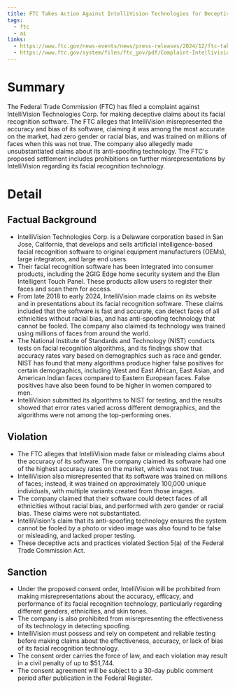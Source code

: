 ```yaml
---
title: FTC Takes Action Against IntelliVision Technologies for Deceptive Claims About its Facial Recognition Software
tags:
  - ftc
  - ai
links:
  - https://www.ftc.gov/news-events/news/press-releases/2024/12/ftc-takes-action-against-intellivision-technologies-deceptive-claims-about-its-facial-recognition
  - https://www.ftc.gov/system/files/ftc_gov/pdf/Complaint-IntellivisionTechCorp.pdf
---
```

# Summary

The Federal Trade Commission (FTC) has filed a complaint against IntelliVision Technologies Corp. for making deceptive claims about its facial recognition software. The FTC alleges that IntelliVision misrepresented the accuracy and bias of its software, claiming it was among the most accurate on the market, had zero gender or racial bias, and was trained on millions of faces when this was not true. The company also allegedly made unsubstantiated claims about its anti-spoofing technology. The FTC's proposed settlement includes prohibitions on further misrepresentations by IntelliVision regarding its facial recognition technology.

# Detail

## Factual Background

- IntelliVision Technologies Corp. is a Delaware corporation based in San Jose, California, that develops and sells artificial intelligence-based facial recognition software to original equipment manufacturers (OEMs), large integrators, and large end users.
- Their facial recognition software has been integrated into consumer products, including the 2GIG Edge home security system and the Elan Intelligent Touch Panel. These products allow users to register their faces and scan them for access.
- From late 2018 to early 2024, IntelliVision made claims on its website and in presentations about its facial recognition software. These claims included that the software is fast and accurate, can detect faces of all ethnicities without racial bias, and has anti-spoofing technology that cannot be fooled. The company also claimed its technology was trained using millions of faces from around the world.
- The National Institute of Standards and Technology (NIST) conducts tests on facial recognition algorithms, and its findings show that accuracy rates vary based on demographics such as race and gender. NIST has found that many algorithms produce higher false positives for certain demographics, including West and East African, East Asian, and American Indian faces compared to Eastern European faces. False positives have also been found to be higher in women compared to men.
- IntelliVision submitted its algorithms to NIST for testing, and the results showed that error rates varied across different demographics, and the algorithms were not among the top-performing ones.

## Violation

- The FTC alleges that IntelliVision made false or misleading claims about the accuracy of its software. The company claimed its software had one of the highest accuracy rates on the market, which was not true.
- IntelliVision also misrepresented that its software was trained on millions of faces; instead, it was trained on approximately 100,000 unique individuals, with multiple variants created from those images.
- The company claimed that their software could detect faces of all ethnicities without racial bias, and performed with zero gender or racial bias. These claims were not substantiated.
- IntelliVision's claim that its anti-spoofing technology ensures the system cannot be fooled by a photo or video image was also found to be false or misleading, and lacked proper testing.
- These deceptive acts and practices violated Section 5(a) of the Federal Trade Commission Act.

## Sanction

- Under the proposed consent order, IntelliVision will be prohibited from making misrepresentations about the accuracy, efficacy, and performance of its facial recognition technology, particularly regarding different genders, ethnicities, and skin tones.
- The company is also prohibited from misrepresenting the effectiveness of its technology in detecting spoofing.
- IntelliVision must possess and rely on competent and reliable testing before making claims about the effectiveness, accuracy, or lack of bias of its facial recognition technology.
- The consent order carries the force of law, and each violation may result in a civil penalty of up to $51,744.
- The consent agreement will be subject to a 30-day public comment period after publication in the Federal Register.